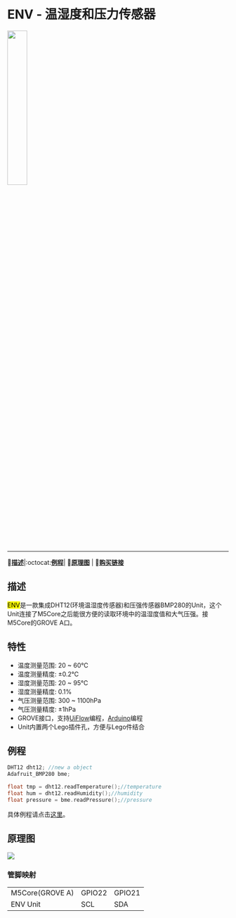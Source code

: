 # ENV - 温湿度和压力传感器

<img src="assets/img/product_pics/units/M5GO_Unit_env.png" width="30%" height="30%">

***

:memo:**[描述](#描述)**|:octocat:**[例程](#例程)**| :electric_plug:**[原理图](#原理图)** | 🛒**[购买链接](https://item.taobao.com/item.htm?spm=a1z10.1-c.w4004-1172588101.29.f64c4476tugBw5&id=578200145474)**

## 描述

<mark>ENV</mark>是一款集成DHT12(环境温湿度传感器)和压强传感器BMP280的Unit，这个Unit连接了M5Core之后能很方便的读取环境中的温湿度值和大气压强。接M5Core的GROVE A口。

## 特性

-  温度测量范围: 20 ~ 60℃
-  温度测量精度: ±0.2℃
-  湿度测量范围: 20 ~ 95℃
-  湿度测量精度: 0.1%
-  气压测量范围: 300 ~ 1100hPa
-  气压测量精度: ±1hPa
-  GROVE接口，支持[UiFlow](http://flow.m5stack.com)编程，[Arduino](http://www.arduino.cc)编程
-  Unit内置两个Lego插件孔，方便与Lego件结合

<!-- ## 案例 -->

<!-- - **[例程](zh_CN/file_to_display_null)** -->

<!-- - **ENV与舵机servo打造的温湿度计** -->

<!-- [源码]()

<img src="assets/img/m5stack_case/units/TempHumiMeter_01.png"> -->

## 例程

```c++
DHT12 dht12; //new a object
Adafruit_BMP280 bme;

float tmp = dht12.readTemperature();//temperature
float hum = dht12.readHumidity();//humidity
float pressure = bme.readPressure();//pressure
```

具体例程请点击[这里](https://github.com/m5stack/M5-ProductExampleCodes/tree/master/Units/ENV)。

## 原理图

<img src="assets/img/product_pics/units/env_sch.JPG">

### 管脚映射

<table>
 <tr><td>M5Core(GROVE A)</td><td>GPIO22</td><td>GPIO21</td></tr>
 <tr><td>ENV Unit</td><td>SCL</td><td>SDA</td></tr>
</table>
